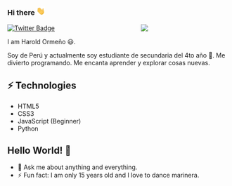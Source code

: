 ### Hi there <img src="https://raw.githubusercontent.com/ABSphreak/ABSphreak/master/gifs/Hi.gif" width="20px">

<img align='right' src='https://user-images.githubusercontent.com/5713670/87202985-820dcb80-c2b6-11ea-9f56-7ec461c497c3.gif' width='200"'>

[![Twitter Badge](https://img.shields.io/badge/-@Haroldom3-1ca0f1?style=flat-square&labelColor=1ca0f1&logo=twitter&logoColor=white&link=https://twitter.com/Harold_om3)](https://twitter.com/Harold_om3) 
<p>I am Harold Ormeño 😃. <p>
<p>Soy de Perú y actualmente soy estudiante de secundaria del 4to año 🏫. Me divierto programando. Me encanta aprender y explorar cosas nuevas.<p>

## ⚡ Technologies
- HTML5
- CSS3
- JavaScript (Beginner)
- Python

## Hello World! 🤔
- 💬 Ask me about anything and everything.
- ⚡ Fun fact: I am only 15 years old and I love to dance marinera.


